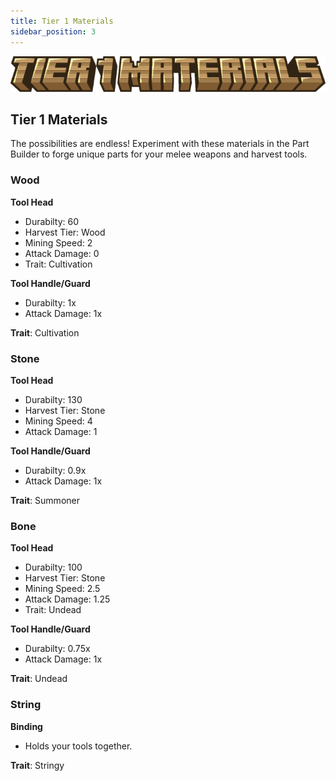 ```yaml
---
title: Tier 1 Materials
sidebar_position: 3
---
```


![Tier 1 Materials](../_assets/images/tinkers-tier_1_materials.png)

## Tier 1 Materials

The possibilities are endless! Experiment with these materials in the Part Builder to forge unique parts for your melee weapons and harvest tools.

### Wood

**Tool Head**
- Durabilty: 60
- Harvest Tier: Wood
- Mining Speed: 2
- Attack Damage: 0
- Trait: Cultivation

**Tool Handle/Guard**
- Durabilty: 1x
- Attack Damage: 1x

**Trait**: Cultivation

### Stone

**Tool Head**
- Durabilty: 130
- Harvest Tier: Stone
- Mining Speed: 4
- Attack Damage: 1

**Tool Handle/Guard**
- Durabilty: 0.9x
- Attack Damage: 1x

**Trait**: Summoner

### Bone

**Tool Head**
- Durabilty: 100
- Harvest Tier: Stone
- Mining Speed: 2.5
- Attack Damage: 1.25
- Trait: Undead

**Tool Handle/Guard**
- Durabilty: 0.75x
- Attack Damage: 1x

**Trait**: Undead

### String

**Binding**
- Holds your tools together.

**Trait**: Stringy